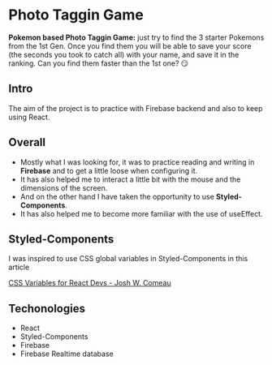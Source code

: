# Photo Taggin Game
**Pokemon based Photo Taggin Game:** just try to find the 3 starter Pokemons from the 1st Gen.
Once you find them you will be able to save your score (the seconds you took to catch all) with your name, and save it in the ranking.
Can you find them faster than the 1st one? 😏

## Intro

The aim of the project is to practice with Firebase backend and also to keep using React.

## Overall
<ul>
<li>Mostly what I was looking for, it was to practice reading and writing in <strong>Firebase</strong> and to get a little loose when configuring it.</li>
<li>It has also helped me to interact a little bit with the mouse and the dimensions of the screen.</li>
<li>And on the other hand I have taken the opportunity to use <strong>Styled-Components</strong>.</li>
<li>It has also helped me to become more familiar with the use of useEffect.</li>
</ul>

## Styled-Components
<p>I was inspired to use CSS global variables in Styled-Components in this article</p>
<a href="https://www.joshwcomeau.com/css/css-variables-for-react-devs/">CSS Variables for React Devs - Josh W. Comeau</a>


## Techonologies
<ul>
<li>React</li>
<li>Styled-Components</li>
<li>Firebase</li>
<li>Firebase Realtime database</li>
</ul>
